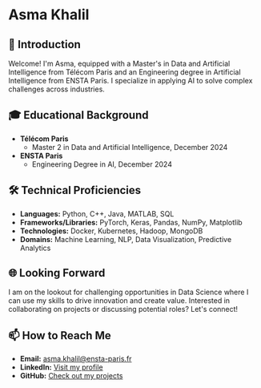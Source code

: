 # Asma Khalil

## 🌟 Introduction
Welcome! I'm Asma, equipped with a Master's in Data and Artificial Intelligence from Télécom Paris and an Engineering degree in Artificial Intelligence from ENSTA Paris. I specialize in applying AI to solve complex challenges across industries.

## 🎓 Educational Background
- **Télécom Paris**
  - Master 2 in Data and Artificial Intelligence, December 2024
- **ENSTA Paris**
  - Engineering Degree in AI, December 2024

## 🛠 Technical Proficiencies
- **Languages:** Python, C++, Java, MATLAB, SQL
- **Frameworks/Libraries:** PyTorch, Keras, Pandas, NumPy, Matplotlib
- **Technologies:** Docker, Kubernetes, Hadoop, MongoDB
- **Domains:** Machine Learning, NLP, Data Visualization, Predictive Analytics

## 🌐 Looking Forward
I am on the lookout for challenging opportunities in Data Science where I can use my skills to drive innovation and create value. Interested in collaborating on projects or discussing potential roles? Let's connect!

## 📫 How to Reach Me
- **Email:** [asma.khalil@ensta-paris.fr](mailto:asma.khalil@ensta-paris.fr)
- **LinkedIn:** [Visit my profile](https://www.linkedin.com/in/asma-khalil-71a52b239/)
- **GitHub:** [Check out my projects](https://github.com/asmakhalil1919)

